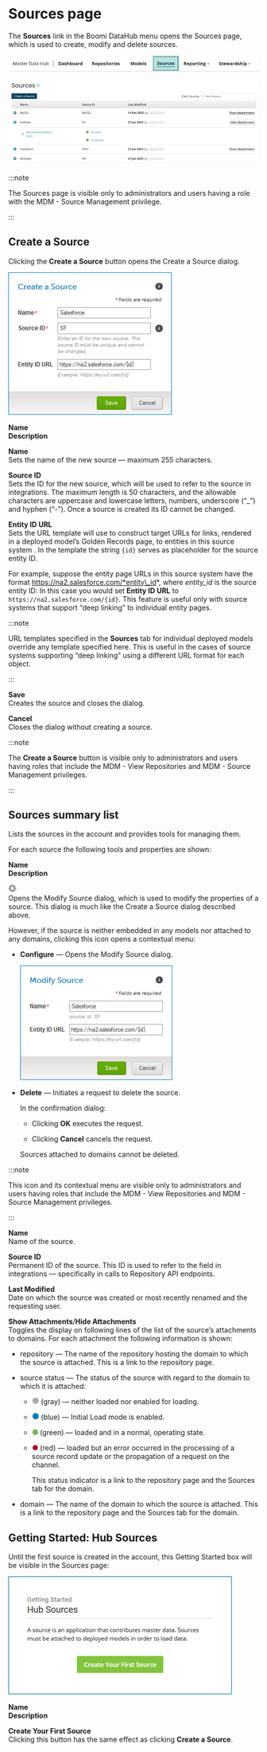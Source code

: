 # Sources page 

<head>
  <meta name="guidename" content="DataHub"/>
  <meta name="context" content="GUID-5DCBF4B9-A950-4801-8038-C5B916CF529D"/>
</head>


The **Sources** link in the Boomi DataHub menu opens the Sources page, which is used to create, modify and delete sources.

![Sources link in the menu](../Images/Sources/mdm-mn-main-sources_a8379411-421b-43c7-a323-b4d575c6f9fc.jpg)

![Sources page](../Images/Sources/mdm-ps-sources_c9acc1a7-a5ce-4b99-b4bb-9cd663aacf3e.jpg)

:::note

The Sources page is visible only to administrators and users having a role with the MDM - Source Management privilege.

:::

## Create a Source 
Clicking the **Create a Source** button opens the Create a Source dialog.

![Create a Source dialog](../Images/Sources/mdm-db-create-source_4d1d266a-3e2e-4009-81e3-dca8aa32ab2c.jpg)

**Name**  
 **Description**

**Name**  
Sets the name of the new source — maximum 255 characters.

**Source ID**  
Sets the ID for the new source, which will be used to refer to the source in integrations. The maximum length is 50 characters, and the allowable characters are uppercase and lowercase letters, numbers, underscore \(“\_”\) and hyphen \(“-”\). Once a source is created its ID cannot be changed.

**Entity ID URL**  
Sets the URL template will use to construct target URLs for links, rendered in a deployed model’s Golden Records page, to entities in this source system . In the template the string `{id}` serves as placeholder for the source entity ID.

For example, suppose the entity page URLs in this source system have the format https://na2.salesforce.com/*entity\_id*, where *entity\_id* is the source entity ID: In this case you would set **Entity ID URL** to `https://na2.salesforce.com/{id}`. This feature is useful only with source systems that support “deep linking” to individual entity pages.

:::note

URL templates specified in the **Sources** tab for individual deployed models override any template specified here. This is useful in the cases of source systems supporting “deep linking” using a different URL format for each object.

:::

**Save**  
Creates the source and closes the dialog.

**Cancel**  
Closes the dialog without creating a source.

:::note

The **Create a Source** button is visible only to administrators and users having roles that include the MDM - View Repositories and MDM - Source Management privileges.

:::

## Sources summary list 

Lists the sources in the account and provides tools for managing them.

For each source the following tools and properties are shown:

**Name**  
**Description**

**![](../Images/main-ic-gear-gray_54d864eb-b5de-4ee6-9b31-975dae0a5762.jpg)**  
Opens the Modify Source dialog, which is used to modify the properties of a source. This dialog is much like the Create a Source dialog described above.

However, if the source is neither embedded in any models nor attached to any domains, clicking this icon opens a contextual menu:

-   **Configure** — Opens the Modify Source dialog.

    ![Modify Source dialog](../Images/Sources/mdm-db-modify-source_aca8ae3c-0990-4b30-808e-bcb5d900866f.jpg)

 -   **Delete** — Initiates a request to delete the source.

        In the confirmation dialog:

        -   Clicking **OK** executes the request.

        -   Clicking **Cancel** cancels the request.

        Sources attached to domains cannot be deleted.


:::note

This icon and its contextual menu are visible only to administrators and users having roles that include the MDM - View Repositories and MDM - Source Management privileges.

:::

**Name**  
Name of the source.

**Source ID**  
Permanent ID of the source. This ID is used to refer to the field in integrations — specifically in calls to Repository API endpoints.

**Last Modified**  
Date on which the source was created or most recently renamed and the requesting user.

**Show Attachments**/**Hide Attachments**  
Toggles the display on following lines of the list of the source’s attachments to domains. For each attachment the following information is shown:

-   repository — The name of the repository hosting the domain to which the source is attached. This is a link to the repository page.

-   source status — The status of the source with regard to the domain to which it is attached:

     -   ![Gray dot icon](../Images/Common/main-ic-dot-gray-12_44f63a1e-aae0-4810-86e9-99fd1258c0ab.jpg) \(gray\) — neither loaded nor enabled for loading.

     -   ![Blue dot icon](../Images/main-ic-dot-blue-12_947211c8-281d-4c03-95eb-3e7951d56f3e.jpg) \(blue\) — Initial Load mode is enabled.

    -   ![Green dot icon](../Images/Common/main-ic-dot-green-12_2f68f523-a6b0-4691-831c-1dbdf0f6ef2e.jpg) \(green\) — loaded and in a normal, operating state.

    -   ![Red dot icon](../Images/Common/main-ic-dot-red-12_4112ea3b-21ef-4820-8981-786df001c59f.jpg) \(red\) — loaded but an error occurred in the processing of a source record update or the propagation of a request on the channel.

        This status indicator is a link to the repository page and the Sources tab for the domain.

 -   domain — The name of the domain to which the source is attached. This is a link to the repository page and the Sources tab for the domain.


## Getting Started: Hub Sources 

Until the first source is created in the account, this Getting Started box will be visible in the Sources page:

![Getting Started: Hub Sources box](../Images/Sources/mdm-ps-sources-getting-started_952fbb30-0945-4541-a53a-a2d2586a2d44.jpg)

**Name**  
**Description**

**Create Your First Source**  
Clicking this button has the same effect as clicking **Create a Source**.
